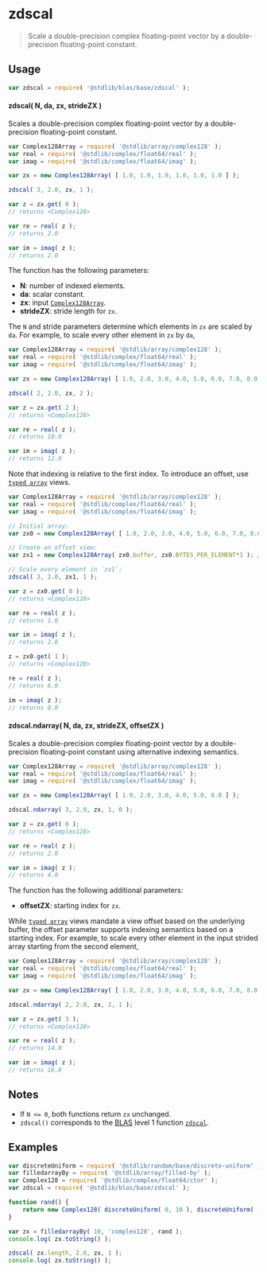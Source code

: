 <!--

@license Apache-2.0

Copyright (c) 2025 The Stdlib Authors.

Licensed under the Apache License, Version 2.0 (the "License");
you may not use this file except in compliance with the License.
You may obtain a copy of the License at

   http://www.apache.org/licenses/LICENSE-2.0

Unless required by applicable law or agreed to in writing, software
distributed under the License is distributed on an "AS IS" BASIS,
WITHOUT WARRANTIES OR CONDITIONS OF ANY KIND, either express or implied.
See the License for the specific language governing permissions and
limitations under the License.

-->

# zdscal

> Scale a double-precision complex floating-point vector by a double-precision floating-point constant.

<section class="usage">

## Usage

```javascript
var zdscal = require( '@stdlib/blas/base/zdscal' );
```

#### zdscal( N, da, zx, strideZX )

Scales a double-precision complex floating-point vector by a double-precision floating-point constant.

```javascript
var Complex128Array = require( '@stdlib/array/complex128' );
var real = require( '@stdlib/complex/float64/real' );
var imag = require( '@stdlib/complex/float64/imag' );

var zx = new Complex128Array( [ 1.0, 1.0, 1.0, 1.0, 1.0, 1.0 ] );

zdscal( 3, 2.0, zx, 1 );

var z = zx.get( 0 );
// returns <Complex128>

var re = real( z );
// returns 2.0

var im = imag( z );
// returns 2.0
```

The function has the following parameters:

-   **N**: number of indexed elements.
-   **da**: scalar constant.
-   **zx**: input [`Complex128Array`][@stdlib/array/complex128].
-   **strideZX**: stride length for `zx`.

The `N` and stride parameters determine which elements in `zx` are scaled by `da`. For example, to scale every other element in `zx` by `da`,

```javascript
var Complex128Array = require( '@stdlib/array/complex128' );
var real = require( '@stdlib/complex/float64/real' );
var imag = require( '@stdlib/complex/float64/imag' );

var zx = new Complex128Array( [ 1.0, 2.0, 3.0, 4.0, 5.0, 6.0, 7.0, 8.0 ] );

zdscal( 2, 2.0, zx, 2 );

var z = zx.get( 2 );
// returns <Complex128>

var re = real( z );
// returns 10.0

var im = imag( z );
// returns 12.0
```

Note that indexing is relative to the first index. To introduce an offset, use [`typed array`][mdn-typed-array] views.

<!-- eslint-disable stdlib/capitalized-comments -->

```javascript
var Complex128Array = require( '@stdlib/array/complex128' );
var real = require( '@stdlib/complex/float64/real' );
var imag = require( '@stdlib/complex/float64/imag' );

// Initial array:
var zx0 = new Complex128Array( [ 1.0, 2.0, 3.0, 4.0, 5.0, 6.0, 7.0, 8.0 ] );

// Create an offset view:
var zx1 = new Complex128Array( zx0.buffer, zx0.BYTES_PER_ELEMENT*1 ); // start at 2nd element

// Scale every element in `zx1`:
zdscal( 3, 2.0, zx1, 1 );

var z = zx0.get( 0 );
// returns <Complex128>

var re = real( z );
// returns 1.0

var im = imag( z );
// returns 2.0

z = zx0.get( 1 );
// returns <Complex128>

re = real( z );
// returns 6.0

im = imag( z );
// returns 8.0
```

#### zdscal.ndarray( N, da, zx, strideZX, offsetZX )

Scales a double-precision complex floating-point vector by a double-precision floating-point constant using alternative indexing semantics.

```javascript
var Complex128Array = require( '@stdlib/array/complex128' );
var real = require( '@stdlib/complex/float64/real' );
var imag = require( '@stdlib/complex/float64/imag' );

var zx = new Complex128Array( [ 1.0, 2.0, 3.0, 4.0, 5.0, 6.0 ] );

zdscal.ndarray( 3, 2.0, zx, 1, 0 );

var z = zx.get( 0 );
// returns <Complex128>

var re = real( z );
// returns 2.0

var im = imag( z );
// returns 4.0
```

The function has the following additional parameters:

-   **offsetZX**: starting index for `zx`.

While [`typed array`][mdn-typed-array] views mandate a view offset based on the underlying buffer, the offset parameter supports indexing semantics based on a starting index. For example, to scale every other element in the input strided array starting from the second element,

```javascript
var Complex128Array = require( '@stdlib/array/complex128' );
var real = require( '@stdlib/complex/float64/real' );
var imag = require( '@stdlib/complex/float64/imag' );

var zx = new Complex128Array( [ 1.0, 2.0, 3.0, 4.0, 5.0, 6.0, 7.0, 8.0 ] );

zdscal.ndarray( 2, 2.0, zx, 2, 1 );

var z = zx.get( 3 );
// returns <Complex128>

var re = real( z );
// returns 14.0

var im = imag( z );
// returns 16.0
```

</section>

<!-- /.usage -->

<section class="notes">

## Notes

-   If `N <= 0`, both functions return `zx` unchanged.
-   `zdscal()` corresponds to the [BLAS][blas] level 1 function [`zdscal`][zdscal].

</section>

<!-- /.notes -->

<section class="examples">

## Examples

<!-- eslint no-undef: "error" -->

```javascript
var discreteUniform = require( '@stdlib/random/base/discrete-uniform' );
var filledarrayBy = require( '@stdlib/array/filled-by' );
var Complex128 = require( '@stdlib/complex/float64/ctor' );
var zdscal = require( '@stdlib/blas/base/zdscal' );

function rand() {
    return new Complex128( discreteUniform( 0, 10 ), discreteUniform( -5, 5 ) );
}

var zx = filledarrayBy( 10, 'complex128', rand );
console.log( zx.toString() );

zdscal( zx.length, 2.0, zx, 1 );
console.log( zx.toString() );
```

</section>

<!-- /.examples -->

<!-- Section for related `stdlib` packages. Do not manually edit this section, as it is automatically populated. -->

<section class="related">

</section>

<!-- /.related -->

<!-- Section for all links. Make sure to keep an empty line after the `section` element and another before the `/section` close. -->

<section class="links">

[blas]: http://www.netlib.org/blas

[zdscal]: https://www.netlib.org/lapack/explore-html/d2/de8/group__scal_ga40d50a435a5fcf16cf41fa80d746819f.html#ga40d50a435a5fcf16cf41fa80d746819f

[mdn-typed-array]: https://developer.mozilla.org/en-US/docs/Web/JavaScript/Reference/Global_Objects/TypedArray

[@stdlib/array/complex128]: https://github.com/stdlib-js/array-complex128

</section>

<!-- /.links -->
